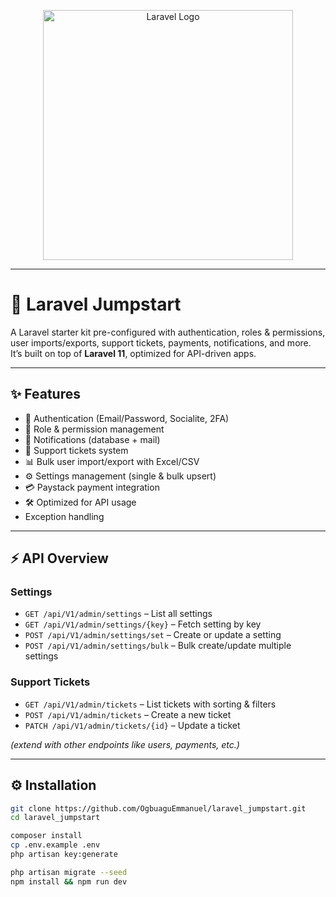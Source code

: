 <p align="center"><a href="https://laravel.com" target="_blank"><img src="https://raw.githubusercontent.com/laravel/art/master/logo-lockup/5%20SVG/2%20CMYK/1%20Full%20Color/laravel-logolockup-cmyk-red.svg" width="400" alt="Laravel Logo"></a></p>

---

# 🚀 Laravel Jumpstart

A Laravel starter kit pre-configured with authentication, roles & permissions, user imports/exports, support tickets, payments, notifications, and more.  
It’s built on top of **Laravel 11**, optimized for API-driven apps.

---

## ✨ Features

- 🔐 Authentication (Email/Password, Socialite, 2FA)
- 👥 Role & permission management
- 📨 Notifications (database + mail)
- 🎫 Support tickets system
- 📊 Bulk user import/export with Excel/CSV
- ⚙️ Settings management (single & bulk upsert)
- 💳 Paystack payment integration
- 🛠️ Optimized for API usage
- Exception handling

---

## ⚡ API Overview

### Settings
- `GET /api/V1/admin/settings` – List all settings  
- `GET /api/V1/admin/settings/{key}` – Fetch setting by key  
- `POST /api/V1/admin/settings/set` – Create or update a setting  
- `POST /api/V1/admin/settings/bulk` – Bulk create/update multiple settings  

### Support Tickets
- `GET /api/V1/admin/tickets` – List tickets with sorting & filters  
- `POST /api/V1/admin/tickets` – Create a new ticket  
- `PATCH /api/V1/admin/tickets/{id}` – Update a ticket  

*(extend with other endpoints like users, payments, etc.)*

---

## ⚙️ Installation

```bash
git clone https://github.com/OgbuaguEmmanuel/laravel_jumpstart.git
cd laravel_jumpstart

composer install
cp .env.example .env
php artisan key:generate

php artisan migrate --seed
npm install && npm run dev
